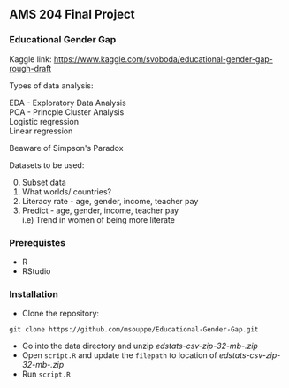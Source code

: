## AMS 204 Final Project
### Educational Gender Gap

Kaggle link: https://www.kaggle.com/svoboda/educational-gender-gap-rough-draft

Types of data analysis:

EDA - Exploratory Data Analysis   
PCA - Princple Cluster Analysis  
Logistic regression  
Linear regression  

Beaware of Simpson's Paradox

Datasets to be used:


0) Subset data  
1) What worlds/ countries?  
2) Literacy rate - age, gender, income, teacher pay  
3) Predict - age, gender, income, teacher pay  
   i.e) Trend in women of being more literate  
   >  
   
### Prerequistes
- R
- RStudio

### Installation
- Clone the repository:  
```   
git clone https://github.com/msouppe/Educational-Gender-Gap.git
```   
  
- Go into the data directory and unzip *edstats-csv-zip-32-mb-.zip*  
- Open `script.R` and update the `filepath` to location of *edstats-csv-zip-32-mb-.zip*
- Run `script.R`
